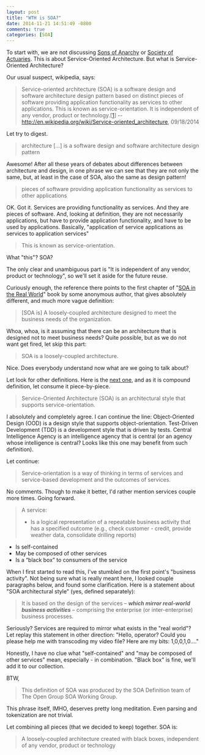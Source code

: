 ```yaml
---
layout: post
title: "WTH is SOA?"
date: 2014-11-21 14:51:49 -0800
comments: true
categories: [SOA]
---
```

To start with, we are not discussing [Sons of Anarchy](http://en.wikipedia.org/wiki/Sons_of_Anarchy) or [Society of Actuaries](http://en.wikipedia.org/wiki/Society_of_Actuaries). This is about Service-Oriented Architecture. But what is Service-Oriented Architecture?
 
 
Our usual suspect, wikipedia, says:
>Service-oriented architecture (SOA) is a software design and software architecture design pattern based on distinct pieces of software providing application functionality as services to other applications. This is known as service-orientation. It is independent of any vendor, product or technology.[[1](https://en.wikipedia.org/wiki/Service-oriented_architecture#cite_note-1)]
>-- http://en.wikipedia.org/wiki/Service-oriented_architecture, 09/18/2014

Let try to digest. 
> architecture [...] is a software design and software architecture design pattern 

Awesome! After all these years of debates about differences between architecture and design, in one phrase we can see that they are not only the same, but, at least in the case of SOA, also the same as design pattern!

> pieces of software providing application functionality as services to other applications

OK. Got it. Services are providing functionality as services. And they are pieces of software. And, looking at definition, they are not necessarily applications, but have to provide application functionality, and have to be used by applications. Basically, "application of service applications as services to application services"        

 > This is known as service-orientation.
 
What "this"? SOA?

<!--more-->

The only clear and unambiguous part is "It is independent of any vendor, product or technology", so we'll set it aside for the future reuse.

Curiously enough, the reference there points to the first chapter of "[SOA in the Real World](http://msdn.microsoft.com/en-us/library/bb833022.aspx)" book  by some anonymous author, that gives absolutely different, and much more vague definition:

>[SOA is] A loosely-coupled architecture designed to meet the business needs of the organization.

Whoa, whoa, is it assuming that there can be an architecture that is designed not to meet business needs? Quite possible, but as we do not want get fired, let skip this part:

>SOA is a loosely-coupled architecture.

Nice. Does everybody understand now what are we going to talk about? 

Let look for other definitions. Here is the [next one](http://www.opengroup.org/soa/source-book/togaf/soadef.htm), and as it is compound definition, let consume it piece-by-piece.

>Service-Oriented Architecture (SOA) is an architectural style that supports service-orientation.

I absolutely and completely agree. I can continue the line: Object-Oriented Design (OOD) is a design style that supports object-orientation.  Test-Driven Development (TDD) is a development style that is driven by tests. Central Intelligence Agency is an intelligence agency that is central (or an agency whose intelligence is central? Looks like this one may benefit from such definition).

Let continue:

>Service-orientation is a way of thinking in terms of services and service-based development and the outcomes of services.

No comments. Though to make it better, I'd rather mention services couple more times. Going forward.

>A service:
>- Is a logical representation of a repeatable business activity that has a specified outcome (e.g., check customer - credit, provide weather data, consolidate drilling reports)
- Is self-contained
- May be composed of other services
- Is a “black box” to consumers of the service

When I first started to read this, I've stumbled on the first point's "business activity". Not being sure what is really meant here, I looked couple paragraphs below, and found some clarification. Here is  a statement about "SOA architectural style" (yes, defined separately):

> It is based on the design of the services – ***which mirror real-world business activities*** – comprising the enterprise (or inter-enterprise) business processes.

Seriously? Services are required to mirror what exists in the "real world"? Let replay this statement in other direction: "Hello, operator? Could you please help me with transcoding my video file? Here are my bits: 1,0,0,1,0...." 

Honestly, I have no clue what "self-contained" and "may be composed of other services" mean, especially - in combination. "Black box" is fine, we'll add it to our collection.
  
BTW,
> This definition of SOA was produced by the SOA Definition team of The Open Group SOA Working Group.

This phrase itself, IMHO, deserves pretty long meditation. Even parsing and tokenization are not trivial.

Let combining all pieces (that we decided to keep) together. SOA is:

>A loosely-coupled architecture created with black boxes, independent of any vendor, product or technology
